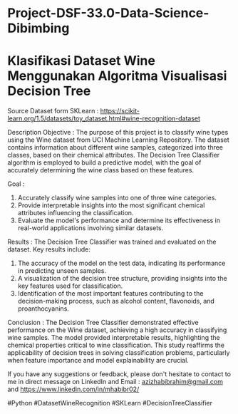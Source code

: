 # Project-DSF-33.0-Data-Science-Dibimbing
# Klasifikasi Dataset Wine Menggunakan Algoritma Visualisasi Decision Tree
Source Dataset form SKLearn : https://scikit-learn.org/1.5/datasets/toy_dataset.html#wine-recognition-dataset

Description
Objective :
The purpose of this project is to classify wine types using the Wine dataset from UCI Machine Learning Repository. The dataset contains information about different wine samples, categorized into three classes, based on their chemical attributes. The Decision Tree Classifier algorithm is employed to build a predictive model, with the goal of accurately determining the wine class based on these features.

Goal :
1. Accurately classify wine samples into one of three wine categories.
2. Provide interpretable insights into the most significant chemical attributes influencing the classification.
3. Evaluate the model's performance and determine its effectiveness in real-world applications involving similar datasets.

Results :
The Decision Tree Classifier was trained and evaluated on the dataset. Key results include:
1. The accuracy of the model on the test data, indicating its performance in predicting unseen samples.
2. A visualization of the decision tree structure, providing insights into the key features used for classification.
3. Identification of the most important features contributing to the decision-making process, such as alcohol content, flavonoids, and proanthocyanins.
   
Conclusion :
The Decision Tree Classifier demonstrated effective performance on the Wine dataset, achieving a high accuracy in classifying wine samples. The model provided interpretable results, highlighting the chemical properties critical to wine classification. This study reaffirms the applicability of decision trees in solving classification problems, particularly when feature importance and model explainability are crucial.

If you have any suggestions or feedback, please don't hesitate to contact to me in direct message on LinkedIn and Email : azizhabibrahim@gmail.com and https://www.linkedin.com/in/mhabibr02/

#Python #DatasetWineRecognition #SKLearn #DecisionTreeClassifier
